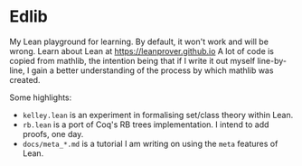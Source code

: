 # Edlib

My Lean playground for learning. 
By default, it won't work and will be wrong.
Learn about Lean at https://leanprover.github.io
A lot of code is copied from mathlib, the intention being that if I write it out myself line-by-line, I gain a better understanding of the process by which mathlib was created.

Some highlights:
- `kelley.lean` is an experiment in formalising set/class theory within Lean.
- `rb.lean` is a port of Coq's RB trees implementation. I intend to add proofs, one day.
- `docs/meta_*.md` is a tutorial I am writing on using the `meta` features of Lean.

